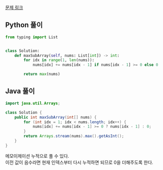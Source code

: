 [문제 링크](https://leetcode.com/problems/maximum-subarray/)


## Python 풀이
```python
from typing import List


class Solution:
    def maxSubArray(self, nums: List[int]) -> int:
        for idx in range(1, len(nums)):
            nums[idx] += nums[idx - 1] if nums[idx - 1] >= 0 else 0

        return max(nums)
```

## Java 풀이
```java
import java.util.Arrays;

class Solution {
    public int maxSubArray(int[] nums) {
        for (int idx = 1; idx < nums.length; idx++) {
            nums[idx] += nums[idx - 1] >= 0 ? nums[idx - 1] : 0;
        }
        return Arrays.stream(nums).max().getAsInt();
    }
}
```
메모이제이션 누적으로 풀 수 있다.  
이전 값이 음수라면 현재 인덱스부터 다시 누적하면 되므로 0을 더해주도록 한다.
